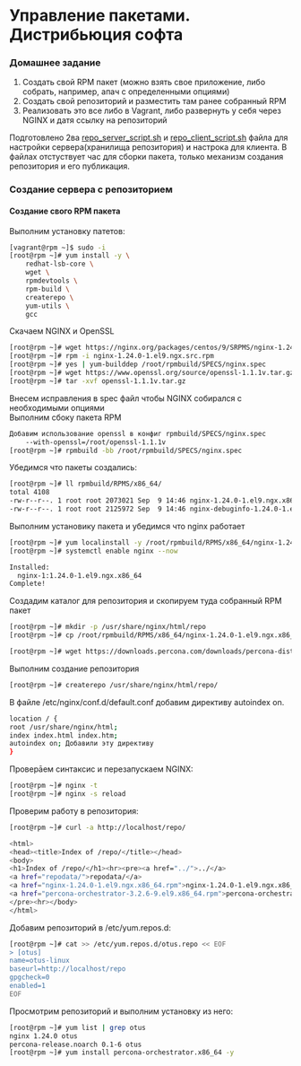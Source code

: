 # Управление пакетами. Дистрибьюция софта 

### Домашнее задание
1) Создать свой RPM пакет (можно взять свое приложение, либо собрать, например, апач с определенными опциями)
2) Создать свой репозиторий и разместить там ранее собранный RPM
3) Реализовать это все либо в Vagrant, либо развернуть у себя через NGINX и датя ссылку на репозиторий

Подготовлено 2ва [repo_server_script.sh](./Lab7/repo_server_script.sh) и [repo_client_script.sh](./Lab7/repo_client_script.sh) файла для настройки сервера(хранилища репозитория) и настрока для клиента.
В файлах отстуствует час для сборки пакета, только механизм создания репозитория и его публикация.

### Создание сервера с репозиторием
#### Создание свого RPM пакета

Выполним установку патетов:
```sh
[vagrant@rpm ~]$ sudo -i
[root@rpm ~]# yum install -y \
    redhat-lsb-core \
    wget \
    rpmdevtools \
    rpm-build \
    createrepo \
    yum-utils \
    gcc
```
Скачаем NGINX и OpenSSL
```sh
[root@rpm ~]# wget https://nginx.org/packages/centos/9/SRPMS/nginx-1.24.0-1.el9.ngx.src.rpm
[root@rpm ~]# rpm -i nginx-1.24.0-1.el9.ngx.src.rpm
[root@rpm ~]# yes | yum-builddep /root/rpmbuild/SPECS/nginx.spec
[root@rpm ~]# wget https://www.openssl.org/source/openssl-1.1.1v.tar.gz
[root@rpm ~]# tar -xvf openssl-1.1.1v.tar.gz
```
Внесем исправления в spec файл чтобы NGINX собирался с необходимыми опциями  
Выполним сбоку пакета RPM
```sh
Добавим использование openssl в конфиг rpmbuild/SPECS/nginx.spec
    --with-openssl=/root/openssl-1.1.1v
[root@rpm ~]# rpmbuild -bb /root/rpmbuild/SPECS/nginx.spec
```
Убедимся что пакеты создались:
```sh
[root@rpm ~]# ll rpmbuild/RPMS/x86_64/
total 4108
-rw-r--r--. 1 root root 2073021 Sep  9 14:46 nginx-1.24.0-1.el9.ngx.x86_64.rpm
-rw-r--r--. 1 root root 2125972 Sep  9 14:46 nginx-debuginfo-1.24.0-1.el9.ngx.x86_64.rpm
```

Выполним установику пакета и убедимся что nginx работает
```sh
[root@rpm ~]# yum localinstall -y /root/rpmbuild/RPMS/x86_64/nginx-1.24.0-1.el9.ngx.x86_64.rpm
[root@rpm ~]# systemctl enable nginx --now

Installed:
  nginx-1:1.24.0-1.el9.ngx.x86_64
Complete!
```

Создадим  каталог для репозитория и скопируем туда собранный RPM пакет
```sh
[root@rpm ~]# mkdir -p /usr/share/nginx/html/repo
[root@rpm ~]# cp /root/rpmbuild/RPMS/x86_64/nginx-1.24.0-1.el9.ngx.x86_64.rpm /usr/share/nginx/html/repo/

[root@rpm ~]# wget https://downloads.percona.com/downloads/percona-distribution-mysql-ps/percona-distribution-mysql-ps-8.0.33/binary/redhat/9/x86_64/percona-orchestrator-3.2.6-9.el9.x86_64.rpm -O /usr/share/nginx/html/repo/percona-orchestrator-3.2.6-9.el9.x86_64.rpm
```

Выполним создание репозитория
```sh
[root@rpm ~]# createrepo /usr/share/nginx/html/repo/
```

В файле /etc/nginx/conf.d/default.conf добавим директиву autoindex on.
```sh
location / {
root /usr/share/nginx/html;
index index.html index.htm;
autoindex on; Добавили эту директиву
}
```

Проверāем синтаксис и перезапускаем NGINX:
```sh
[root@rpm ~]# nginx -t
[root@rpm ~]# nginx -s reload
```
Проверим работу в репозитория:
```sh
[root@rpm ~]# curl -a http://localhost/repo/

<html>
<head><title>Index of /repo/</title></head>
<body>
<h1>Index of /repo/</h1><hr><pre><a href="../">../</a>
<a href="repodata/">repodata/</a>                                          09-Sep-2023 18:15                   -
<a href="nginx-1.24.0-1.el9.ngx.x86_64.rpm">nginx-1.24.0-1.el9.ngx.x86_64.rpm</a>                  09-Sep-2023 17:52             2073021
<a href="percona-orchestrator-3.2.6-9.el9.x86_64.rpm">percona-orchestrator-3.2.6-9.el9.x86_64.rpm</a>        29-May-2023 10:28             5306801
</pre><hr></body>
</html>
```
Добавим репозиторий в /etc/yum.repos.d:
```sh
[root@rpm ~]# cat >> /etc/yum.repos.d/otus.repo << EOF
> [otus]
name=otus-linux
baseurl=http://localhost/repo
gpgcheck=0
enabled=1
EOF
```

Просмотрим репозиторий и выполним установку из него:
```sh
[root@rpm ~]# yum list | grep otus
nginx 1.24.0 otus
percona-release.noarch 0.1-6 otus
[root@rpm ~]# yum install percona-orchestrator.x86_64 -y
```

